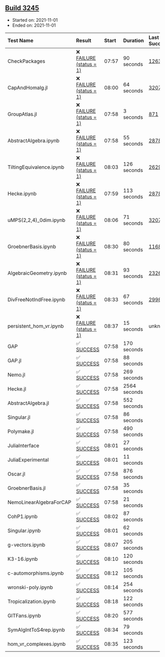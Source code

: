 ## [Build 3245](https://oscarci.mathematik.uni-kl.de/job/oscar-stable/3245/)

* Started on: 2021-11-01
* Ended on: 2021-11-01

| Test Name    | Result | Start | Duration | Last Success | First Failure |
|:-------------|:-------|:------|:---------|:-------------|:--------------|
| CheckPackages | ❌ [FAILURE (status = 1)](https://oscarci.mathematik.uni-kl.de/job/oscar-stable/3245/artifact/logs/build-3245/CheckPackages.log) | 07:57 | 90 seconds | [1263](https://oscarci.mathematik.uni-kl.de/job/oscar-stable/1263/) | [1264](https://oscarci.mathematik.uni-kl.de/job/oscar-stable/1264/) |
| CapAndHomalg.jl | ❌ [FAILURE (status = 1)](https://oscarci.mathematik.uni-kl.de/job/oscar-stable/3245/artifact/logs/build-3245/CapAndHomalg.jl.log) | 08:00 | 64 seconds | [3207](https://oscarci.mathematik.uni-kl.de/job/oscar-stable/3207/) | [3208](https://oscarci.mathematik.uni-kl.de/job/oscar-stable/3208/) |
| GroupAtlas.jl | ❌ [FAILURE (status = 1)](https://oscarci.mathematik.uni-kl.de/job/oscar-stable/3245/artifact/logs/build-3245/GroupAtlas.jl.log) | 07:58 | 3 seconds | [871](https://oscarci.mathematik.uni-kl.de/job/oscar-stable/871/) | [872](https://oscarci.mathematik.uni-kl.de/job/oscar-stable/872/) |
| AbstractAlgebra.ipynb | ❌ [FAILURE (status = 1)](https://oscarci.mathematik.uni-kl.de/job/oscar-stable/3245/artifact/logs/build-3245/AbstractAlgebra.ipynb.log) | 07:58 | 55 seconds | [2878](https://oscarci.mathematik.uni-kl.de/job/oscar-stable/2878/) | [2879](https://oscarci.mathematik.uni-kl.de/job/oscar-stable/2879/) |
| TiltingEquivalence.ipynb | ❌ [FAILURE (status = 1)](https://oscarci.mathematik.uni-kl.de/job/oscar-stable/3245/artifact/logs/build-3245/TiltingEquivalence.ipynb.log) | 08:03 | 126 seconds | [2629](https://oscarci.mathematik.uni-kl.de/job/oscar-stable/2629/) | [2630](https://oscarci.mathematik.uni-kl.de/job/oscar-stable/2630/) |
| Hecke.ipynb | ❌ [FAILURE (status = 1)](https://oscarci.mathematik.uni-kl.de/job/oscar-stable/3245/artifact/logs/build-3245/Hecke.ipynb.log) | 07:59 | 113 seconds | [2878](https://oscarci.mathematik.uni-kl.de/job/oscar-stable/2878/) | [2879](https://oscarci.mathematik.uni-kl.de/job/oscar-stable/2879/) |
| uMPS(2,2,4)_0dim.ipynb | ❌ [FAILURE (status = 1)](https://oscarci.mathematik.uni-kl.de/job/oscar-stable/3245/artifact/logs/build-3245/uMPS-2-2-4-_0dim.ipynb.log) | 08:06 | 71 seconds | [3207](https://oscarci.mathematik.uni-kl.de/job/oscar-stable/3207/) | [3208](https://oscarci.mathematik.uni-kl.de/job/oscar-stable/3208/) |
| GroebnerBasis.ipynb | ❌ [FAILURE (status = 1)](https://oscarci.mathematik.uni-kl.de/job/oscar-stable/3245/artifact/logs/build-3245/GroebnerBasis.ipynb.log) | 08:30 | 80 seconds | [1168](https://oscarci.mathematik.uni-kl.de/job/oscar-stable/1168/) | [1169](https://oscarci.mathematik.uni-kl.de/job/oscar-stable/1169/) |
| AlgebraicGeometry.ipynb | ❌ [FAILURE (status = 1)](https://oscarci.mathematik.uni-kl.de/job/oscar-stable/3245/artifact/logs/build-3245/AlgebraicGeometry.ipynb.log) | 08:31 | 93 seconds | [2326](https://oscarci.mathematik.uni-kl.de/job/oscar-stable/2326/) | [2327](https://oscarci.mathematik.uni-kl.de/job/oscar-stable/2327/) |
| DivFreeNotIndFree.ipynb | ❌ [FAILURE (status = 1)](https://oscarci.mathematik.uni-kl.de/job/oscar-stable/3245/artifact/logs/build-3245/DivFreeNotIndFree.ipynb.log) | 08:33 | 67 seconds | [2998](https://oscarci.mathematik.uni-kl.de/job/oscar-stable/2998/) | [2999](https://oscarci.mathematik.uni-kl.de/job/oscar-stable/2999/) |
| persistent_hom_vr.ipynb | ❌ [FAILURE (status = 1)](https://oscarci.mathematik.uni-kl.de/job/oscar-stable/3245/artifact/logs/build-3245/persistent_hom_vr.ipynb.log) | 08:37 | 15 seconds | unknown | unknown |
| GAP | ✅ [SUCCESS](https://oscarci.mathematik.uni-kl.de/job/oscar-stable/3245/artifact/logs/build-3245/GAP.log) | 07:58 | 170 seconds |  |  |
| GAP.jl | ✅ [SUCCESS](https://oscarci.mathematik.uni-kl.de/job/oscar-stable/3245/artifact/logs/build-3245/GAP.jl.log) | 07:58 | 88 seconds |  |  |
| Nemo.jl | ✅ [SUCCESS](https://oscarci.mathematik.uni-kl.de/job/oscar-stable/3245/artifact/logs/build-3245/Nemo.jl.log) | 07:58 | 269 seconds |  |  |
| Hecke.jl | ✅ [SUCCESS](https://oscarci.mathematik.uni-kl.de/job/oscar-stable/3245/artifact/logs/build-3245/Hecke.jl.log) | 07:58 | 2564 seconds |  |  |
| AbstractAlgebra.jl | ✅ [SUCCESS](https://oscarci.mathematik.uni-kl.de/job/oscar-stable/3245/artifact/logs/build-3245/AbstractAlgebra.jl.log) | 07:58 | 552 seconds |  |  |
| Singular.jl | ✅ [SUCCESS](https://oscarci.mathematik.uni-kl.de/job/oscar-stable/3245/artifact/logs/build-3245/Singular.jl.log) | 07:58 | 86 seconds |  |  |
| Polymake.jl | ✅ [SUCCESS](https://oscarci.mathematik.uni-kl.de/job/oscar-stable/3245/artifact/logs/build-3245/Polymake.jl.log) | 07:58 | 490 seconds |  |  |
| JuliaInterface | ✅ [SUCCESS](https://oscarci.mathematik.uni-kl.de/job/oscar-stable/3245/artifact/logs/build-3245/JuliaInterface.log) | 08:01 | 27 seconds |  |  |
| JuliaExperimental | ✅ [SUCCESS](https://oscarci.mathematik.uni-kl.de/job/oscar-stable/3245/artifact/logs/build-3245/JuliaExperimental.log) | 08:01 | 11 seconds |  |  |
| Oscar.jl | ✅ [SUCCESS](https://oscarci.mathematik.uni-kl.de/job/oscar-stable/3245/artifact/logs/build-3245/Oscar.jl.log) | 07:58 | 876 seconds |  |  |
| GroebnerBasis.jl | ✅ [SUCCESS](https://oscarci.mathematik.uni-kl.de/job/oscar-stable/3245/artifact/logs/build-3245/GroebnerBasis.jl.log) | 07:58 | 35 seconds |  |  |
| NemoLinearAlgebraForCAP | ✅ [SUCCESS](https://oscarci.mathematik.uni-kl.de/job/oscar-stable/3245/artifact/logs/build-3245/NemoLinearAlgebraForCAP.log) | 07:58 | 21 seconds |  |  |
| CohP1.ipynb | ✅ [SUCCESS](https://oscarci.mathematik.uni-kl.de/job/oscar-stable/3245/artifact/logs/build-3245/CohP1.ipynb.log) | 08:02 | 87 seconds |  |  |
| Singular.ipynb | ✅ [SUCCESS](https://oscarci.mathematik.uni-kl.de/job/oscar-stable/3245/artifact/logs/build-3245/Singular.ipynb.log) | 08:01 | 62 seconds |  |  |
| g-vectors.ipynb | ✅ [SUCCESS](https://oscarci.mathematik.uni-kl.de/job/oscar-stable/3245/artifact/logs/build-3245/g-vectors.ipynb.log) | 08:07 | 205 seconds |  |  |
| K3-16.ipynb | ✅ [SUCCESS](https://oscarci.mathematik.uni-kl.de/job/oscar-stable/3245/artifact/logs/build-3245/K3-16.ipynb.log) | 08:10 | 120 seconds |  |  |
| c-automorphisms.ipynb | ✅ [SUCCESS](https://oscarci.mathematik.uni-kl.de/job/oscar-stable/3245/artifact/logs/build-3245/c-automorphisms.ipynb.log) | 08:12 | 105 seconds |  |  |
| wronski-poly.ipynb | ✅ [SUCCESS](https://oscarci.mathematik.uni-kl.de/job/oscar-stable/3245/artifact/logs/build-3245/wronski-poly.ipynb.log) | 08:14 | 254 seconds |  |  |
| Tropicalization.ipynb | ✅ [SUCCESS](https://oscarci.mathematik.uni-kl.de/job/oscar-stable/3245/artifact/logs/build-3245/Tropicalization.ipynb.log) | 08:18 | 122 seconds |  |  |
| GITFans.ipynb | ✅ [SUCCESS](https://oscarci.mathematik.uni-kl.de/job/oscar-stable/3245/artifact/logs/build-3245/GITFans.ipynb.log) | 08:20 | 577 seconds |  |  |
| SymAlgIntToS4rep.ipynb | ✅ [SUCCESS](https://oscarci.mathematik.uni-kl.de/job/oscar-stable/3245/artifact/logs/build-3245/SymAlgIntToS4rep.ipynb.log) | 08:34 | 79 seconds |  |  |
| hom_vr_complexes.ipynb | ✅ [SUCCESS](https://oscarci.mathematik.uni-kl.de/job/oscar-stable/3245/artifact/logs/build-3245/hom_vr_complexes.ipynb.log) | 08:35 | 123 seconds |  |  |
